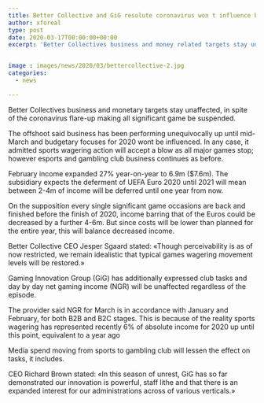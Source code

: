 ```yaml
---
title: Better Collective and GiG resolute coronavirus won t influence business
author: xforeal 
type: post
date: 2020-03-17T00:00:00+00:00
excerpt: 'Better Collectives business and money related targets stay unaffected, regardless of the coronavirus flare-up making all significant game be suspended '


image : images/news/2020/03/bettercollective-2.jpg
categories:
  - news

---
```

Better Collectives business and monetary targets stay unaffected, in spite of the coronavirus flare-up making all significant game be suspended. 

The offshoot said business has been performing unequivocally up until mid-March and budgetary focuses for 2020 wont be influenced. In any case, it admitted sports wagering action will accept a blow as all major games stop; however esports and gambling club business continues as before. 

February income expanded 27&percnt; year-on-year to 6.9m ($7.6m). The subsidiary expects the deferment of UEFA Euro 2020 until 2021 will mean between 2-4m of income will be deferred until one year from now. 

On the supposition every single significant game occasions are back and finished before the finish of 2020, income barring that of the Euros could be decreased by a further 4-6m. But since costs will be lower than planned for the entire year, this will balance decreased income. 

Better Collective CEO Jesper Sgaard stated: &#171;Though perceivability is as of now restricted, we remain idealistic that typical games wagering movement levels will be restored.&#187; 

Gaming Innovation Group (GiG) has additionally expressed club tasks and day by day net gaming income (NGR) will be unaffected regardless of the episode. 

The provider said NGR for March is in accordance with January and February, for both B2B and B2C stages. This is because of the reality sports wagering has represented recently 6&percnt; of absolute income for 2020 up until this point, equivalent to a year ago 

Media spend moving from sports to gambling club will lessen the effect on tasks, it includes. 

CEO Richard Brown stated: &#171;In this season of unrest, GiG has so far demonstrated our innovation is powerful, staff lithe and that there is an expanded interest for our administrations across of various verticals.&#187;